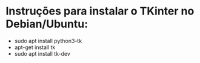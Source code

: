 # Instruções para instalar o TKinter no Debian/Ubuntu:

- sudo apt install python3-tk
- apt-get install tk
- sudo apt install tk-dev
